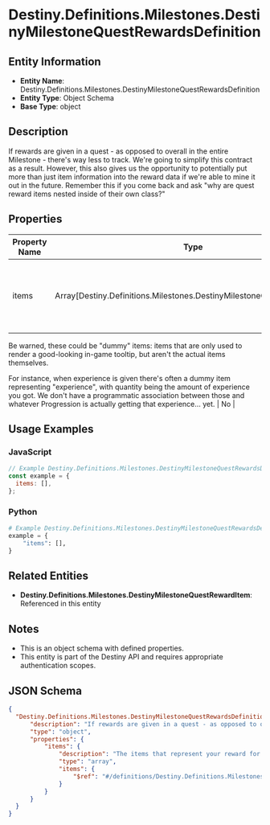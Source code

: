 # Destiny.Definitions.Milestones.DestinyMilestoneQuestRewardsDefinition

## Entity Information
- **Entity Name**: Destiny.Definitions.Milestones.DestinyMilestoneQuestRewardsDefinition
- **Entity Type**: Object Schema
- **Base Type**: object

## Description
If rewards are given in a quest - as opposed to overall in the entire Milestone - there's way less to track. We're going to simplify this contract as a result. However, this also gives us the opportunity to potentially put more than just item information into the reward data if we're able to mine it out in the future. Remember this if you come back and ask "why are quest reward items nested inside of their own class?"

## Properties

| Property Name | Type | Description | Required |
|---------------|------|-------------|----------|
| items | Array[Destiny.Definitions.Milestones.DestinyMilestoneQuestRewardItem] | The items that represent your reward for completing the quest.
Be warned, these could be "dummy" items: items that are only used to render a good-looking in-game tooltip, but aren't the actual items themselves.
For instance, when experience is given there's often a dummy item representing "experience", with quantity being the amount of experience you got. We don't have a programmatic association between those and whatever Progression is actually getting that experience... yet. | No |

## Usage Examples

### JavaScript
```javascript
// Example Destiny.Definitions.Milestones.DestinyMilestoneQuestRewardsDefinition object
const example = {
  items: [],
};
```

### Python
```python
# Example Destiny.Definitions.Milestones.DestinyMilestoneQuestRewardsDefinition object
example = {
    "items": [],
}
```

## Related Entities
- **Destiny.Definitions.Milestones.DestinyMilestoneQuestRewardItem**: Referenced in this entity

## Notes
- This is an object schema with defined properties.
- This entity is part of the Destiny API and requires appropriate authentication scopes.

## JSON Schema
```json
{
  "Destiny.Definitions.Milestones.DestinyMilestoneQuestRewardsDefinition":   {
      "description": "If rewards are given in a quest - as opposed to overall in the entire Milestone - there's way less to track. We're going to simplify this contract as a result. However, this also gives us the opportunity to potentially put more than just item information into the reward data if we're able to mine it out in the future. Remember this if you come back and ask \"why are quest reward items nested inside of their own class?\"",
      "type": "object",
      "properties": {
          "items": {
              "description": "The items that represent your reward for completing the quest.\r\nBe warned, these could be \"dummy\" items: items that are only used to render a good-looking in-game tooltip, but aren't the actual items themselves.\r\nFor instance, when experience is given there's often a dummy item representing \"experience\", with quantity being the amount of experience you got. We don't have a programmatic association between those and whatever Progression is actually getting that experience... yet.",
              "type": "array",
              "items": {
                  "$ref": "#/definitions/Destiny.Definitions.Milestones.DestinyMilestoneQuestRewardItem"
              }
          }
      }
  }
}
```
